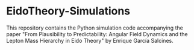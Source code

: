 # EidoTheory-Simulations
This repository contains the Python simulation code accompanying the paper "From Plausibility to Predictability: Angular Field Dynamics and the Lepton Mass Hierarchy in Eido Theory" by Enrique García Salcines.
